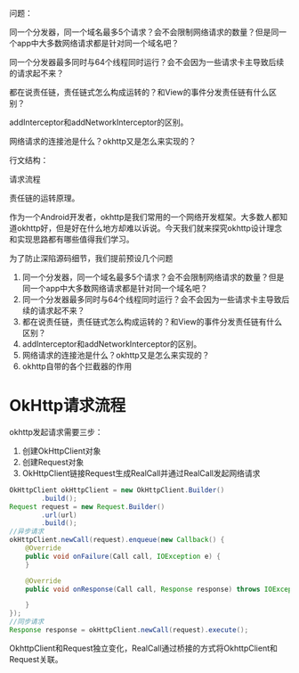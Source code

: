 问题：

同一个分发器，同一个域名最多5个请求？会不会限制网络请求的数量？但是同一个app中大多数网络请求都是针对同一个域名吧？

同一个分发器最多同时与64个线程同时运行？会不会因为一些请求卡主导致后续的请求起不来？

都在说责任链，责任链式怎么构成运转的？和View的事件分发责任链有什么区别？

addInterceptor和addNetworkInterceptor的区别。

网络请求的连接池是什么？okhttp又是怎么来实现的？



行文结构：

请求流程

责任链的运转原理。

作为一个Android开发者，okhttp是我们常用的一个网络开发框架。大多数人都知道okhttp好，但是好在什么地方却难以诉说。今天我们就来探究okhttp设计理念和实现思路都有哪些值得我们学习。

为了防止深陷源码细节，我们提前预设几个问题

1. 同一个分发器，同一个域名最多5个请求？会不会限制网络请求的数量？但是同一个app中大多数网络请求都是针对同一个域名吧？
2. 同一个分发器最多同时与64个线程同时运行？会不会因为一些请求卡主导致后续的请求起不来？
3. 都在说责任链，责任链式怎么构成运转的？和View的事件分发责任链有什么区别？
4. addInterceptor和addNetworkInterceptor的区别。
5. 网络请求的连接池是什么？okhttp又是怎么来实现的？
6. okhttp自带的各个拦截器的作用

# OkHttp请求流程

okhttp发起请求需要三步：

1. 创建OkHttpClient对象
2. 创建Request对象
3. OkHttpClient链接Request生成RealCall并通过RealCall发起网络请求

```java
OkHttpClient okHttpClient = new OkHttpClient.Builder()
        .build();
Request request = new Request.Builder()
        .url(url)
        .build();
//异步请求
okHttpClient.newCall(request).enqueue(new Callback() {
    @Override
    public void onFailure(Call call, IOException e) {
    }

    @Override
    public void onResponse(Call call, Response response) throws IOException {

    }
});
//同步请求
Response response = okHttpClient.newCall(request).execute();
```

OkhttpClient和Request独立变化，RealCall通过桥接的方式将OkhttpClient和Request关联。

